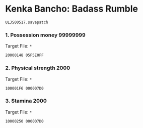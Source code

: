 #  Kenka Bancho: Badass Rumble

`ULJS00517.savepatch`

### 1. Possession money 99999999

Target File: `*`

```
20000148 05F5E0FF
```

### 2. Physical strength 2000

Target File: `*`

```
100001F6 000007D0
```

### 3. Stamina 2000

Target File: `*`

```
10000250 000007D0
```

